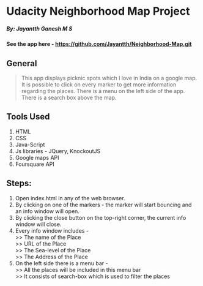 ﻿# Udacity Neighborhood Map Project
##### By: Jayantth Ganesh M S
####  See the app here - https://github.com/Jayantth/Neighborhood-Map.git
## General
>This app displays picknic spots which I love in India on a google map.
>It is possible to click on every marker to get more information regarding the places.
>There is a menu on the left side of the app.
>There is a search box above the map.

## Tools Used

1. HTML
2. CSS
3. Java-Script
4. Js libraries - JQuery, KnockoutJS 
5. Google maps API
6. Foursquare API


## Steps:

1. Open index.html in any of the web browser.
2. By clicking on one of the markers - the marker will start bouncing and an info window will open. 
3. By clicking the close button on the top-right corner, the current info window will close.
4. Every info window includes - <br/>
		>> The name of the Place <br/>
		>> URL of the Place <br/>
		>> The Sea-level of the Place <br/>
		>> The Address of the Place <br/>
5. On the left side there is a menu bar -  
		>> All the places will be included in this menu bar <br/>
		>> It consists of search-box which is used to filter the places <br/>
